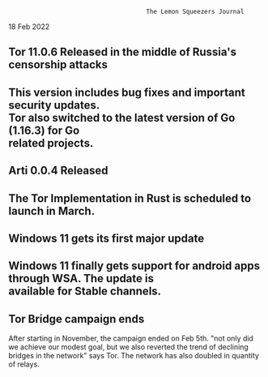                                           The Lemon Squeezers Journal
18 Feb 2022

Tor 11.0.6 Released in the middle of Russia's censorship attacks 
-----------------------------------------------------------------
This version includes bug fixes and important security updates.  
Tor also switched to the latest version of Go (1.16.3) for Go    
related projects.                                                 
-----------------------------------------------------------------
Arti 0.0.4 Released                                              
-----------------------------------------------------------------
The Tor Implementation in Rust is scheduled to launch in March.  
-----------------------------------------------------------------
Windows 11 gets its first major update    
-----------------------------------------------------------------
Windows 11 finally gets support for 
android apps through WSA. The update is   
available for Stable channels.            
-----------------------------------------------------------------
Tor Bridge campaign ends                  
-----------------------------------------------------------------
After starting in November, the campaign ended on Feb 5th.
"not only did we achieve our modest goal, but we also reverted
the trend of declining bridges in the network" says Tor. The 
network has also doubled in quantity of relays.
      
